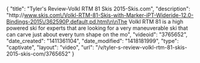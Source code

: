 {
    "title": "Tyler's Review-Volkl RTM 81 Skis 2015-Skis.com",
    "description": "http:\/\/www.skis.com\/Volkl-RTM-81-Skis-with-Marker-iPT-Wideride-12.0-Bindings-2015\/362590P,default,pd.html\n\nThe Volkl RTM 81 is a high powered ski for experts that are looking for a very maneuverable ski that can carve just about every turn shape on the mo",
    "videoid": "3765652",
    "date_created": "1411361104",
    "date_modified": "1418181999",
    "type": "captivate",
    "layout": "video",
    "url": "\/v\/tyler-s-review-volkl-rtm-81-skis-2015-skis-com\/3765652"
}